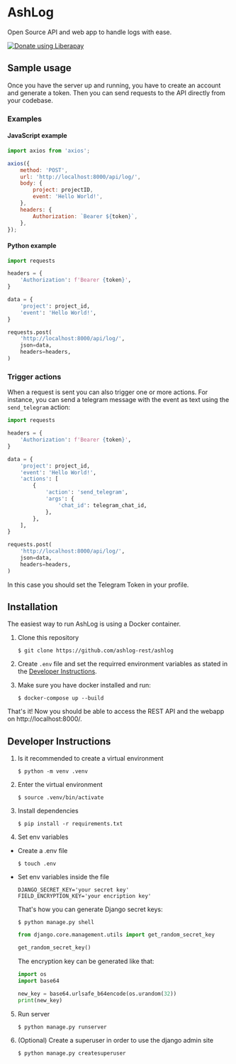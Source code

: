 # AshLog

Open Source API and web app to handle logs with ease.

<a href="https://liberapay.com/AshLog/donate"><img alt="Donate using Liberapay" src="https://liberapay.com/assets/widgets/donate.svg"></a>

## Sample usage

Once you have the server up and running, you have to create an account and generate a token. Then you can send requests to the API directly from your codebase.

### Examples 
#### JavaScript example

```javascript
import axios from 'axios';

axios({
    method: 'POST',
    url: 'http://localhost:8000/api/log/',
    body: {
        project: projectID,
        event: 'Hello World!',
    },
    headers: {
        Authorization: `Bearer ${token}`,
    },
});

```

#### Python example

```python
import requests

headers = {
    'Authorization': f'Bearer {token}',
}

data = {
    'project': project_id,
    'event': 'Hello World!',
}

requests.post(
    'http://localhost:8000/api/log/',
    json=data,
    headers=headers,
)
```

### Trigger actions

When a request is sent you can also trigger one or more actions. For instance, you can send a telegram message with the event as text using the `send_telegram` action:

```python
import requests

headers = {
    'Authorization': f'Bearer {token}',
}

data = {
    'project': project_id,
    'event': 'Hello World!',
    'actions': [
        {
            'action': 'send_telegram',
            'args': {
                'chat_id': telegram_chat_id,
            },
        },
    ],
}

requests.post(
    'http://localhost:8000/api/log/',
    json=data,
    headers=headers,
)
```

In this case you should set the Telegram Token in your profile.

## Installation

The easiest way to run AshLog is using a Docker container.

1. Clone this repository

    ```
    $ git clone https://github.com/ashlog-rest/ashlog
    ```

2. Create `.env` file and set the requirred environment variables as stated in the <a href="https://github.com/ashlog-rest/ashlog#developer-instructions">Developer Instructions</a>.

3. Make sure you have docker installed and run:

    ```
    $ docker-compose up --build  
    ```

That's it! Now you should be able to access the REST API and the webapp on http://localhost:8000/.

## Developer Instructions

1. Is it recommended to create a virtual environment

    ```
    $ python -m venv .venv
    ```

2. Enter the virtual environment

    ```
    $ source .venv/bin/activate
    ```

3. Install dependencies

    ```
    $ pip install -r requirements.txt
    ```

4. Set env variables

- Create a .env file

  ```
  $ touch .env
  ```

- Set env variables inside the file

  ```
  DJANGO_SECRET_KEY='your secret key'
  FIELD_ENCRYPTION_KEY='your encription key'
  ```

  That's how you can generate Django secret keys:

  ```
  $ python manage.py shell
  ```

  ```python
  from django.core.management.utils import get_random_secret_key

  get_random_secret_key()
  ```

  The encryption key can be generated like that:

  ```python
  import os
  import base64

  new_key = base64.urlsafe_b64encode(os.urandom(32))
  print(new_key)
  ```

5. Run server

    ```
    $ python manage.py runserver
    ```

6. (Optional) Create a superuser in order to use the django admin site

    ```
    $ python manage.py createsuperuser
    ```